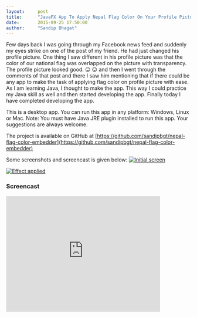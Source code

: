 ```yaml
---
layout:     post
title:      "JavaFX App To Apply Nepal Flag Color On Your Profile Picture"
date:       2015-09-25 17:50:00
author:     "Sandip Bhagat"
---
```

Few days back I was going through my Facebook news feed and suddenly my eyes strike on one of the post of my friend.
He had just changed his profile picture. One thing I saw different in his profile picture was that the color of our national flag was overlapped on the picture with transparency. The profile picture looked good. 😛 😛
and then I went through the comments of that post and there I saw him mentioning that if there could be any app to make the task of applying flag color on profile picture with ease. As I am learning Java, I thought to make the app. This way I could practice my Java skill as well and then started developing the app.
Finally today I have completed developing the app.

This is a desktop app. You can run this app in any platform: Windows, Linux or Mac.
Note: You must have Java JRE plugin installed to run this app.
Your suggestions are always welcome.

The project is available on GitHub at [https://github.com/sandipbgt/nepal-flag-color-embedder](https://github.com/sandipbgt/nepal-flag-color-embedder)

Some screenshots and screencast is given below:
[![Initial screen](https://farm1.staticflickr.com/727/21711074161_5842565b96_b_d.jpg)](https://farm1.staticflickr.com/727/21711074161_5842565b96_b_d.jpg)

[![Effect applied](https://farm6.staticflickr.com/5617/21690372952_0959d5aafa_b_d.jpg)](https://farm6.staticflickr.com/5617/21690372952_0959d5aafa_b_d.jpg)

### Screencast
<iframe width="420" height="315" src="https://www.youtube.com/embed/waZTHEJ5Bhc" frameborder="0" allowfullscreen></iframe>
